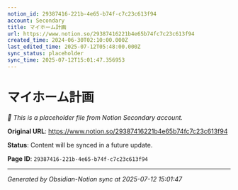 ```yaml
---
notion_id: 29387416-221b-4e65-b74f-c7c23c613f94
account: Secondary
title: マイホーム計画
url: https://www.notion.so/29387416221b4e65b74fc7c23c613f94
created_time: 2024-06-30T02:10:00.000Z
last_edited_time: 2025-07-12T05:48:00.000Z
sync_status: placeholder
sync_time: 2025-07-12T15:01:47.356953
---
```


# マイホーム計画

*🔄 This is a placeholder file from Notion Secondary account.*

**Original URL**: https://www.notion.so/29387416221b4e65b74fc7c23c613f94

**Status**: Content will be synced in a future update.

**Page ID**: `29387416-221b-4e65-b74f-c7c23c613f94`

---

*Generated by Obsidian-Notion sync at 2025-07-12 15:01:47*
